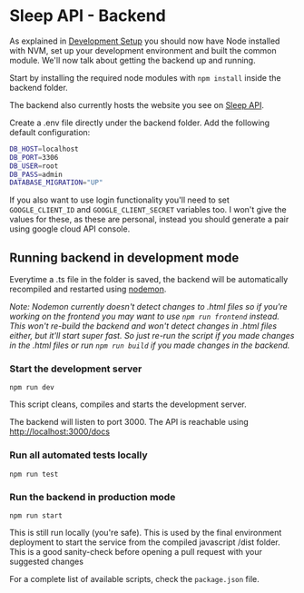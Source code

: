 # Sleep API - Backend

As explained in [Development Setup](../DEVELOPMENT_SETUP.md) you should now have Node installed with NVM, set up your development environment and built the common module. We'll now talk about getting the backend up and running.

Start by installing the required node modules with `npm install` inside the backend folder.

The backend also currently hosts the website you see on [Sleep API][sleepapi].

Create a .env file directly under the backend folder. Add the following default configuration:

```bash
DB_HOST=localhost
DB_PORT=3306
DB_USER=root
DB_PASS=admin
DATABASE_MIGRATION="UP"
```

If you also want to use login functionality you'll need to set `GOOGLE_CLIENT_ID` and `GOOGLE_CLIENT_SECRET` variables too. I won't give the values for these, as these are personal, instead you should generate a pair using google cloud API console.

## Running backend in development mode

Everytime a .ts file in the folder is saved, the backend will be automatically recompiled and restarted using [nodemon][nodemon].

_Note: Nodemon currently doesn't detect changes to .html files so if you're working on the frontend you may want to use `npm run frontend` instead. This won't re-build the backend and won't detect changes in .html files either, but it'll start super fast. So just re-run the script if you made changes in the .html files or run `npm run build` if you made changes in the backend._

### Start the development server

```
npm run dev
```

This script cleans, compiles and starts the development server.

The backend will listen to port 3000. The API is reachable using <http://localhost:3000/docs>

### Run all automated tests locally

```
npm run test
```

### Run the backend in production mode

```
npm run start
```

This is still run locally (you're safe). This is used by the final environment deployment to start the service from the compiled javascript /dist folder. This is a good sanity-check before opening a pull request with your suggested changes

For a complete list of available scripts, check the `package.json` file.

[sleepapi]: https://sleepapi.net/
[nodemon]: https://nodemon.io/
